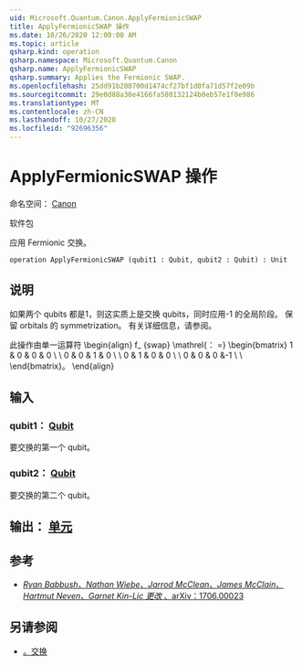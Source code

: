 ```yaml
---
uid: Microsoft.Quantum.Canon.ApplyFermionicSWAP
title: ApplyFermionicSWAP 操作
ms.date: 10/26/2020 12:00:00 AM
ms.topic: article
qsharp.kind: operation
qsharp.namespace: Microsoft.Quantum.Canon
qsharp.name: ApplyFermionicSWAP
qsharp.summary: Applies the Fermionic SWAP.
ms.openlocfilehash: 25dd91b200700d1474cf27bf1d0fa71d57f2e09b
ms.sourcegitcommit: 29e0d88a30e4166fa580132124b0eb57e1f0e986
ms.translationtype: MT
ms.contentlocale: zh-CN
ms.lasthandoff: 10/27/2020
ms.locfileid: "92696356"
---
```

# <a name="applyfermionicswap-operation"></a>ApplyFermionicSWAP 操作

命名空间： [Canon](xref:Microsoft.Quantum.Canon)

软件包 [](https://nuget.org/packages/)


应用 Fermionic 交换。

```qsharp
operation ApplyFermionicSWAP (qubit1 : Qubit, qubit2 : Qubit) : Unit
```


## <a name="description"></a>说明

如果两个 qubits 都是1，则这实质上是交换 qubits，同时应用-1 的全局阶段。 保留 orbitals 的 symmetrization。
有关详细信息，请参阅。

此操作由单一运算符 \begin{align} f_ {swap} \mathrel{： =} \begin{bmatrix} 1 & 0 & 0 & 0 \\ \\ 0 & 0 & 1 & 0 \\ \\ 0 & 1 & 0 & 0 \\ \\ 0 & 0 & 0 &-1 \\ \\ \end{bmatrix}。
\end{align}

## <a name="input"></a>输入

### <a name="qubit1--qubit"></a>qubit1： [Qubit](xref:microsoft.quantum.lang-ref.qubit)

要交换的第一个 qubit。


### <a name="qubit2--qubit"></a>qubit2： [Qubit](xref:microsoft.quantum.lang-ref.qubit)

要交换的第二个 qubit。



## <a name="output--unit"></a>输出： [单元](xref:microsoft.quantum.lang-ref.unit)



## <a name="references"></a>参考

- [*Ryan Babbush、Nathan Wiebe、Jarrod McClean、James McClain、Hartmut Neven、Garnet Kin-Lic 更改* 、arXiv：1706.00023](https://arxiv.org/pdf/1706.00023.pdf)

## <a name="see-also"></a>另请参阅

- [。交换](xref:Microsoft.Quantum.Intrinsic.SWAP)